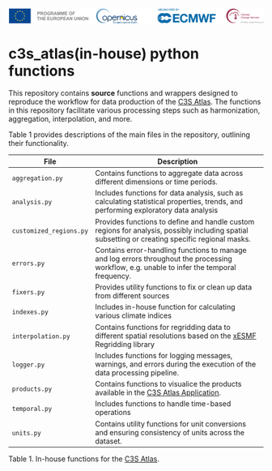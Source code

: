 ![logo](../book/notebooks/figures/LogoLine_horizon_C3S.png)

# c3s_atlas(in-house) python functions

This repository contains **source** functions and wrappers designed to reproduce the workflow for data production of the [C3S Atlas](https://atlas.climate.copernicus.eu/atlas). The functions in this repository facilitate various processing steps such as harmonization, aggregation, interpolation, and more.

Table 1 provides descriptions of the main files in the repository, outlining their functionality.

| **File**             | **Description**                                                                 |
|----------------------|---------------------------------------------------------------------------------|
| `aggregation.py`      | Contains functions to aggregate data across different dimensions or time periods.
| `analysis.py`         | Includes functions for data analysis, such as calculating statistical properties, trends, and performing exploratory data analysis |
| `customized_regions.py`| Provides functions to define and handle custom regions for analysis, possibly including spatial subsetting or creating specific regional masks. |
| `errors.py`           | Contains error-handling functions to manage and log errors throughout the processing workflow, e.g. unable to infer the temporal frequency. |
| `fixers.py`           | Provides utility functions to fix or clean up data from different sources |
| `indexes.py`          | Includes in-house function for calculating various climate indices |
| `interpolation.py`    | Contains functions for regridding data to different spatial resolutions based on the [xESMF](https://xesmf.readthedocs.io/en/stable/) Regridding library |
| `logger.py`           | Includes functions for logging messages, warnings, and errors during the execution of the data processing pipeline. |
| `products.py`         | Contains functions to visualice the products available in the [C3S Atlas Application](./_build/html/chapter02.html). |
| `temporal.py`         | Includes functions to handle time-based operations |
| `units.py`            | Contains utility functions for unit conversions and ensuring consistency of units across the dataset. |

Table 1. In-house functions for the [C3S Atlas](https://atlas.climate.copernicus.eu/atlas).








